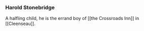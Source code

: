 ### Harold Stonebridge

A halfling child, he is the errand boy of [[the Crossroads Inn]] in [[Cleenseau]]. 